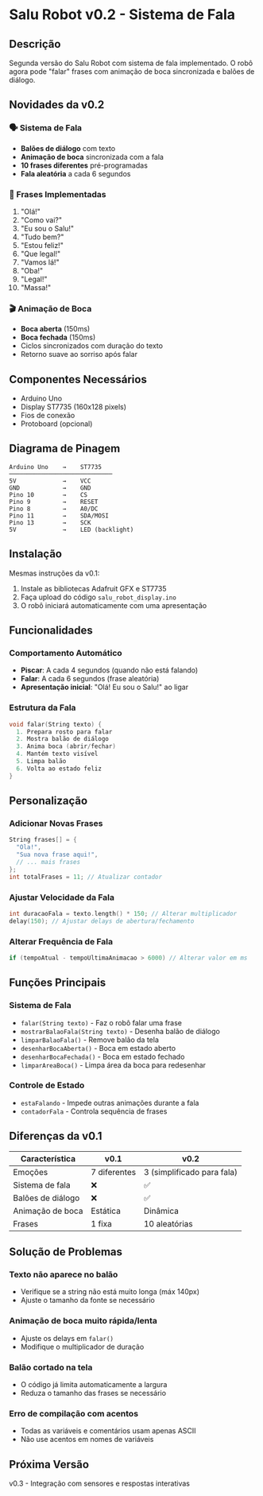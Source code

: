 # Salu Robot v0.2 - Sistema de Fala

## Descrição
Segunda versão do Salu Robot com sistema de fala implementado. O robô agora pode "falar" frases com animação de boca sincronizada e balões de diálogo.

## Novidades da v0.2

### 🗣️ Sistema de Fala
- **Balões de diálogo** com texto
- **Animação de boca** sincronizada com a fala
- **10 frases diferentes** pré-programadas
- **Fala aleatória** a cada 6 segundos

### 💬 Frases Implementadas
1. "Olá!"
2. "Como vai?"
3. "Eu sou o Salu!"
4. "Tudo bem?"
5. "Estou feliz!"
6. "Que legal!"
7. "Vamos lá!"
8. "Oba!"
9. "Legal!"
10. "Massa!"

### 🎬 Animação de Boca
- **Boca aberta** (150ms)
- **Boca fechada** (150ms)
- Ciclos sincronizados com duração do texto
- Retorno suave ao sorriso após falar

## Componentes Necessários
- Arduino Uno
- Display ST7735 (160x128 pixels)
- Fios de conexão
- Protoboard (opcional)

## Diagrama de Pinagem

```
Arduino Uno    →    ST7735
─────────────────────────────
5V             →    VCC
GND            →    GND
Pino 10        →    CS
Pino 9         →    RESET
Pino 8         →    A0/DC
Pino 11        →    SDA/MOSI
Pino 13        →    SCK
5V             →    LED (backlight)
```

## Instalação

Mesmas instruções da v0.1:
1. Instale as bibliotecas Adafruit GFX e ST7735
2. Faça upload do código `salu_robot_display.ino`
3. O robô iniciará automaticamente com uma apresentação

## Funcionalidades

### Comportamento Automático
- **Piscar**: A cada 4 segundos (quando não está falando)
- **Falar**: A cada 6 segundos (frase aleatória)
- **Apresentação inicial**: "Olá! Eu sou o Salu!" ao ligar

### Estrutura da Fala
```cpp
void falar(String texto) {
  1. Prepara rosto para falar
  2. Mostra balão de diálogo
  3. Anima boca (abrir/fechar)
  4. Mantém texto visível
  5. Limpa balão
  6. Volta ao estado feliz
}
```

## Personalização

### Adicionar Novas Frases
```cpp
String frases[] = {
  "Ola!",
  "Sua nova frase aqui!",
  // ... mais frases
};
int totalFrases = 11; // Atualizar contador
```

### Ajustar Velocidade da Fala
```cpp
int duracaoFala = texto.length() * 150; // Alterar multiplicador
delay(150); // Ajustar delays de abertura/fechamento
```

### Alterar Frequência de Fala
```cpp
if (tempoAtual - tempoUltimaAnimacao > 6000) // Alterar valor em ms
```

## Funções Principais

### Sistema de Fala
- `falar(String texto)` - Faz o robô falar uma frase
- `mostrarBalaoFala(String texto)` - Desenha balão de diálogo
- `limparBalaoFala()` - Remove balão da tela
- `desenharBocaAberta()` - Boca em estado aberto
- `desenharBocaFechada()` - Boca em estado fechado
- `limparAreaBoca()` - Limpa área da boca para redesenhar

### Controle de Estado
- `estaFalando` - Impede outras animações durante a fala
- `contadorFala` - Controla sequência de frases

## Diferenças da v0.1

| Característica | v0.1 | v0.2 |
|---------------|------|------|
| Emoções | 7 diferentes | 3 (simplificado para fala) |
| Sistema de fala | ❌ | ✅ |
| Balões de diálogo | ❌ | ✅ |
| Animação de boca | Estática | Dinâmica |
| Frases | 1 fixa | 10 aleatórias |

## Solução de Problemas

### Texto não aparece no balão
- Verifique se a string não está muito longa (máx 140px)
- Ajuste o tamanho da fonte se necessário

### Animação de boca muito rápida/lenta
- Ajuste os delays em `falar()`
- Modifique o multiplicador de duração

### Balão cortado na tela
- O código já limita automaticamente a largura
- Reduza o tamanho das frases se necessário

### Erro de compilação com acentos
- Todas as variáveis e comentários usam apenas ASCII
- Não use acentos em nomes de variáveis

## Próxima Versão
v0.3 - Integração com sensores e respostas interativas